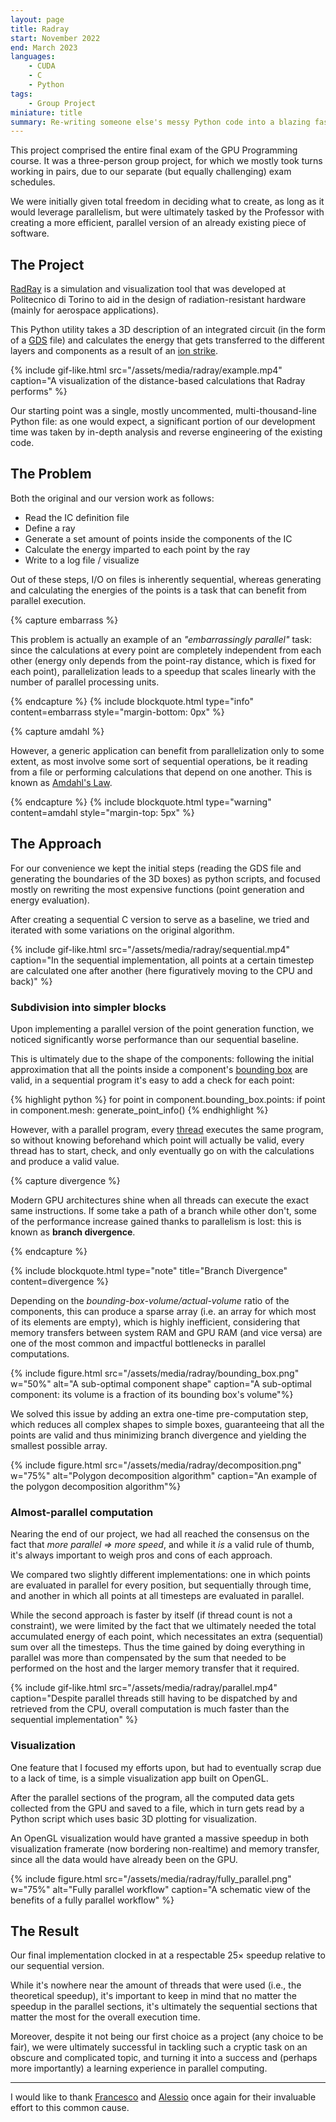 ```yaml
---
layout: page
title: Radray
start: November 2022
end: March 2023
languages:
    - CUDA
    - C
    - Python
tags:
    - Group Project
miniature: title
summary: Re-writing someone else's messy Python code into a blazing fast parallel CUDA program is a cathartic experience.   
---
```

This project comprised the entire final exam of the GPU Programming course. It was a three-person group project, for which we mostly took turns working in pairs, due to our separate (but equally challenging) exam schedules.

We were initially given total freedom in deciding what to create, as long as it would leverage parallelism, but were ultimately tasked by the Professor with creating a more efficient, parallel version of an already existing piece of software.

## The Project

[RadRay](https://www.researchgate.net/publication/342684789_A_3D_Simulation-based_Approach_to_Analyze_Heavy_Ions-induced_SET_on_Digital_Circuits) is a simulation and visualization tool that was developed at Politecnico di Torino to aid in the design of radiation-resistant hardware (mainly for aerospace applications).

This Python utility takes a 3D description of an integrated circuit (in the form of a [GDS](https://en.wikipedia.org/wiki/GDSII) file) and calculates the energy that gets transferred to the different layers and components as a result of an [ion strike](https://en.wikipedia.org/wiki/Single-event_upset).

{% include gif-like.html src="/assets/media/radray/example.mp4" caption="A visualization of the distance-based calculations that Radray performs" %}

Our starting point was a single, mostly uncommented, multi-thousand-line Python file: as one would expect, a significant portion of our development time was taken by in-depth analysis and reverse engineering of the existing code.

## The Problem

Both the original and our version work as follows:

- Read the IC definition file
- Define a ray
- Generate a set amount of points inside the components of the IC
- Calculate the energy imparted to each point by the ray
- Write to a log file / visualize

Out of these steps, I/O on files is inherently sequential, whereas generating and calculating the energies of the points is a task that can benefit from parallel execution.

{% capture embarrass %}

This problem is actually an example of an *"embarrassingly parallel"* task: since the calculations at every point are completely independent from each other (energy only depends from the point-ray distance, which is fixed for each point), parallelization leads to a speedup that scales linearly with the number of parallel processing units.

{% endcapture %}
{% include blockquote.html type="info" content=embarrass style="margin-bottom: 0px" %}

{% capture amdahl %}

However, a generic application can benefit from parallelization only to some extent, as most involve some sort of sequential operations, be it reading from a file or performing calculations that depend on one another. This is known as [Amdahl's Law](https://en.wikipedia.org/wiki/Amdahl%27s_law).

{% endcapture %}
{% include blockquote.html type="warning" content=amdahl style="margin-top: 5px" %}

## The Approach

For our convenience we kept the initial steps (reading the GDS file and generating the boundaries of the 3D boxes) as python scripts, and focused mostly on rewriting the most expensive functions (point generation and energy evaluation).

After creating a sequential C version to serve as a baseline, we tried and iterated with some variations on the original algorithm.

{% include gif-like.html src="/assets/media/radray/sequential.mp4" caption="In the sequential implementation, all points at a certain timestep are calculated one after another (here figuratively moving to the CPU and back)" %}

### Subdivision into simpler blocks

Upon implementing a parallel version of the point generation function, we noticed significantly worse performance than our sequential baseline.

This is ultimately due to the shape of the components: following the initial approximation that all the points inside a component's [bounding box](https://en.wikipedia.org/wiki/Minimum_bounding_box) are valid, in a sequential program it's easy to add a check for each point:

{% highlight python %}
    for point in component.bounding_box.points:
        if point in component.mesh:
            generate_point_info()
{% endhighlight %}

However, with a parallel program, every [thread](https://en.wikipedia.org/wiki/Thread_(computing)) executes the same program, so without knowing beforehand which point will actually be valid, every thread has to start, check, and only eventually go on with the calculations and produce a valid value.

{% capture divergence %}

Modern GPU architectures shine when all threads can execute the exact same instructions. If some take a path of a branch while other don't, some of the performance increase gained thanks to parallelism is lost: this is known as **branch divergence**.

{% endcapture %}

{% include blockquote.html type="note" title="Branch Divergence" content=divergence %}

Depending on the *bounding-box-volume/actual-volume* ratio of the components, this can produce a sparse array (i.e. an array for which most of its elements are empty), which is highly inefficient, considering that memory transfers between system RAM and GPU RAM (and vice versa) are one of the most common and impactful bottlenecks in parallel computations.

{% include figure.html src="/assets/media/radray/bounding_box.png" w="50%" alt="A sub-optimal component shape" caption="A sub-optimal component: its volume is a fraction of its bounding box's volume"%}

We solved this issue by adding an extra one-time pre-computation step, which reduces all complex shapes to simple boxes, guaranteeing that all the points are valid and thus minimizing branch divergence and yielding the smallest possible array.

{% include figure.html src="/assets/media/radray/decomposition.png" w="75%" alt="Polygon decomposition algorithm" caption="An example of the polygon decomposition algorithm"%}

### Almost-parallel computation

Nearing the end of our project, we had all reached the consensus on the fact that *more parallel ⇒ more speed*, and while it *is* a valid rule of thumb, it's always important to weigh pros and cons of each approach.

We compared two slightly different implementations: one in which points are evaluated in parallel for every position, but sequentially through time, and another in which all points at all timesteps are evaluated in parallel.

While the second approach is faster by itself (if thread count is not a constraint), we were limited by the fact that we ultimately needed the total accumulated energy of each point, which necessitates an extra (sequential) sum over all the timesteps. Thus the time gained by doing everything in parallel was more than compensated by the sum that needed to be performed on the host and the larger memory transfer that it required.

{% include gif-like.html src="/assets/media/radray/parallel.mp4" caption="Despite parallel threads still having to be dispatched by and retrieved from the CPU, overall computation is much faster than the sequential implementation" %}

### Visualization

One feature that I focused my efforts upon, but had to eventually scrap due to a lack of time, is a simple visualization app built on OpenGL.

After the parallel sections of the program, all the computed data gets collected from the GPU and saved to a file, which in turn gets read by a Python script which uses basic 3D plotting for visualization.

An OpenGL visualization would have granted a massive speedup in both visualization framerate (now bordering non-realtime) and memory transfer, since all the data would have already been on the GPU.

{% include figure.html src="/assets/media/radray/fully_parallel.png" w="75%" alt="Fully parallel workflow" caption="A schematic view of the benefits of a fully parallel workflow" %}

## The Result

Our final implementation clocked in at a respectable 25× speedup relative to our sequential version.

While it's nowhere near the amount of threads that were used (i.e., the theoretical speedup), it's important to keep in mind that no matter the speedup in the parallel sections, it's ultimately the sequential sections that matter the most for the overall execution time.

Moreover, despite it not being our first choice as a project (any choice to be fair), we were ultimately successful in tackling such a cryptic task on an obscure and complicated topic, and turning it into a success and (perhaps more importantly) a learning experience in parallel computing.

___

I would like to thank [Francesco](https://github.com/Francesco-Carlucci) and [Alessio](https://github.com/alessiocaviglia) once again for their invaluable effort to this common cause.
